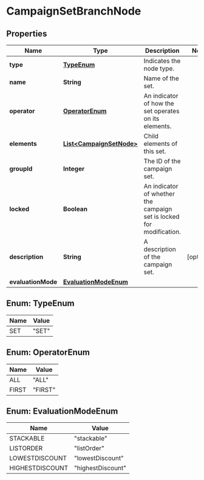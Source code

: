 

# CampaignSetBranchNode

## Properties

Name | Type | Description | Notes
------------ | ------------- | ------------- | -------------
**type** | [**TypeEnum**](#TypeEnum) | Indicates the node type. | 
**name** | **String** | Name of the set. | 
**operator** | [**OperatorEnum**](#OperatorEnum) | An indicator of how the set operates on its elements. | 
**elements** | [**List&lt;CampaignSetNode&gt;**](CampaignSetNode.md) | Child elements of this set. | 
**groupId** | **Integer** | The ID of the campaign set. | 
**locked** | **Boolean** | An indicator of whether the campaign set is locked for modification. | 
**description** | **String** | A description of the campaign set. |  [optional]
**evaluationMode** | [**EvaluationModeEnum**](#EvaluationModeEnum) |  | 



## Enum: TypeEnum

Name | Value
---- | -----
SET | &quot;SET&quot;



## Enum: OperatorEnum

Name | Value
---- | -----
ALL | &quot;ALL&quot;
FIRST | &quot;FIRST&quot;



## Enum: EvaluationModeEnum

Name | Value
---- | -----
STACKABLE | &quot;stackable&quot;
LISTORDER | &quot;listOrder&quot;
LOWESTDISCOUNT | &quot;lowestDiscount&quot;
HIGHESTDISCOUNT | &quot;highestDiscount&quot;



